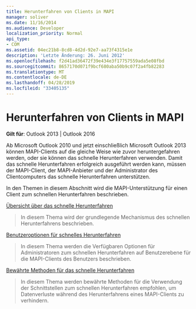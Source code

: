 ```yaml
---
title: Herunterfahren von Clients in MAPI
manager: soliver
ms.date: 11/16/2014
ms.audience: Developer
localization_priority: Normal
api_type:
- COM
ms.assetid: 04ec21b8-8cd8-4d2d-92e7-aa73f4315e1e
description: 'Letzte Änderung: 26. Juni 2012'
ms.openlocfilehash: f2d41ad36472f39e434e3f17757559ada5e08fbd
ms.sourcegitcommit: 8657170d071f9bcf680aba50b9c07f2a4fb82283
ms.translationtype: MT
ms.contentlocale: de-DE
ms.lasthandoff: 04/28/2019
ms.locfileid: "33405135"
---
```

# <a name="client-shutdown-in-mapi"></a>Herunterfahren von Clients in MAPI 
  
**Gilt für**: Outlook 2013 | Outlook 2016 
  
Ab Microsoft Outlook 2010 und jetzt einschließlich Microsoft Outlook 2013 können MAPI-Clients auf die gleiche Weise wie zuvor heruntergefahren werden, oder sie können das schnelle Herunterfahren verwenden. Damit das schnelle Herunterfahren erfolgreich ausgeführt werden kann, müssen der MAPI-Client, der MAPI-Anbieter und der Administrator des Clientcomputers das schnelle Herunterfahren unterstützen. 
  
In den Themen in diesem Abschnitt wird die MAPI-Unterstützung für einen Client zum schnellen Herunterfahren beschrieben.
  
[Übersicht über das schnelle Herunterfahren](fast-shutdown-overview.md)
  
> In diesem Thema wird der grundlegende Mechanismus des schnellen Herunterfahrens beschrieben.
    
[Benutzeroptionen für schnelles Herunterfahren](fast-shutdown-user-options.md)
  
> In diesem Thema werden die Verfügbaren Optionen für Administratoren zum schnellen Herunterfahren auf Benutzerebene für die MAPI-Clients des Benutzers beschrieben.
    
[Bewährte Methoden für das schnelle Herunterfahren](best-practices-for-fast-shutdown.md)
  
> In diesem Thema werden bewährte Methoden für die Verwendung der Schnittstellen zum schnellen Herunterfahren empfohlen, um Datenverluste während des Herunterfahrens eines MAPI-Clients zu verhindern.
    


